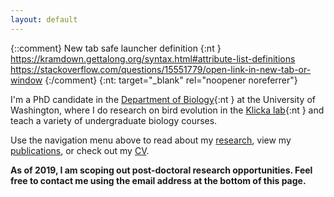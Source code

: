 ```yaml
---
layout: default
---
```



{::comment}
New tab safe launcher definition {:nt } https://kramdown.gettalong.org/syntax.html#attribute-list-definitions
https://stackoverflow.com/questions/15551779/open-link-in-new-tab-or-window
{:/comment}
{:nt: target="_blank" rel="noopener noreferrer"}

I'm a PhD candidate in the [Department of Biology](https://www.biology.washington.edu/){:nt } at the University of Washington, where I do research on bird evolution in the [Klicka lab](https://klickalab.com/){:nt } and teach a variety of undergraduate biology courses.

Use the navigation menu above to read about my [research](research.md), view my [publications](publications.md), or check out my [CV](cv.md).

**As of 2019, I am scoping out post-doctoral research opportunities. Feel free to contact me using the email address at the bottom of this page.**